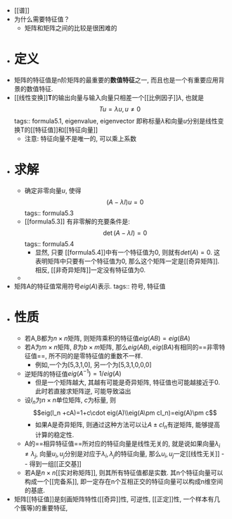- [[谱]]
- 为什么需要特征值？
	- 矩阵和矩阵之间的比较是很困难的
- # 定义
- 矩阵的特征值是n阶矩阵的最重要的**数值特征**之一, 而且也是一个有重要应用背景的数值特征.
- [[线性变换]]**T**的输出向量与输入向量只相差一个[[比例因子]]$\lambda$, 也就是
  $$Tu=\lambda u,u\neq 0$$
  tags:: formula5.1, eigenvalue, eigenvector
  即称标量$\lambda$和向量$u$分别是线性变换T的[[特征值]]和[[特征向量]]
	- 注意: 特征向量不是唯一的, 可以乘上系数
- # 求解
	- 确定非零向量$u$, 使得
	  $$(A-\lambda I)u=0$$
	  tags:: formula5.3
	- [[formula5.3]] 有非零解的充要条件是:
	  $$\det(A-\lambda I)=0$$
	  tags:: formula5.4
		- 显然, 只要 [[formula5.4]]中有一个特征值为0, 则就有$det(A)=0$. 这表明矩阵中只要有一个特征值为0, 那么这个矩阵一定是[[奇异矩阵]]. 相反, [[非奇异矩阵]]一定没有特征值为0.
	-
- 矩阵A的特征值常用符号$eig(A)$表示.
  tags:: 符号, 特征值
- # 性质
	- 若A,B都为$n\times n$矩阵, 则矩阵乘积的特征值$eig(AB)=eig(BA)$
	- 若A为$m\times n$矩阵, $B$为$b\times m$矩阵, 那么$eig(AB), eig(BA)$有相同的==非零特征值==, 所不同的是零特征值的重数不一样.
		- 例如,一个为[5,3,1,0], 另一个为[5,3,1,0,0,0]
	- 逆矩阵的特征值$eig(A^{-1})=1/eig(A)$
		- 但是一个矩阵越大, 其越有可能是奇异矩阵, 特征值也可能越接近于0. 此时若直接求矩阵逆, 可能导致溢出
	- 设$I_n$为$n \times n$单位矩阵, $c$为标量, 则
	  $$eig(I_n +cA)=1+c\cdot eig(A)\\eig(A\pm cI_n)=eig(A)\pm c$$
		- 如果A是奇异矩阵, 则通过这种方法可以让$A\pm c I_n$有逆矩阵, 能够提高计算的稳定性.
	- A的==相异特征值==所对应的特征向量是线性无关的, 就是说如果向量$\lambda_i\neq \lambda_j$, 向量$u_i,u_j$分别是对应于$\lambda_i, \lambda_j$的特征向量, 那么$u_i,u_j$一定[[线性无关]] -- 得到一组[[正交基]]
	- 若A是$n\times n$[[实对称矩阵]], 则其所有特征值都是实数. 其n个特征向量可以构成一个[[完备系]], 即一定存在n个互相正交的特征向量可以构成n维空间的基底.
- 矩阵[[特征值]]是刻画矩阵特性([[奇异]]性, 可逆性, [[正定]]性, 一个样本有几个簇等)的重要特征,